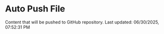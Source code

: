 # Auto Push File

Content that will be pushed to GitHub repository.
Last updated: 06/30/2025, 07:52:31 PM